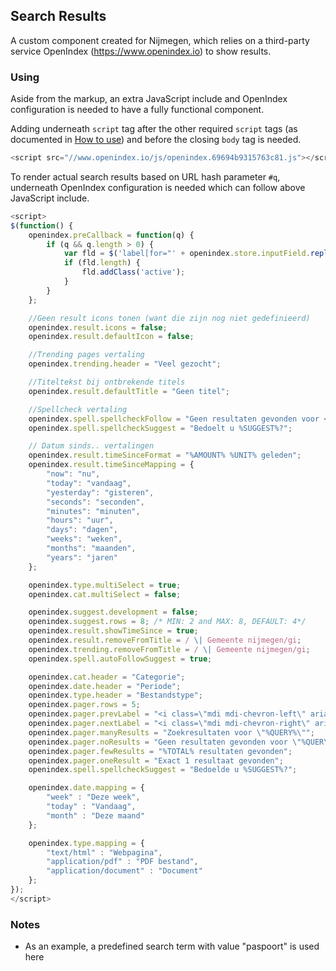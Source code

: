 ## Search Results

A custom component created for Nijmegen, which relies on a third-party service OpenIndex (https://www.openindex.io) to show results.

### Using

Aside from the markup, an extra JavaScript include and OpenIndex configuration is needed to have a fully functional component.

Adding underneath `script` tag after the other required `script` tags (as documented in [How to use](.../docs/how-to-use)) and before the closing `body` tag is needed.

```javascript
<script src="//www.openindex.io/js/openindex.69694b9315763c81.js"></script>
```
To render actual search results based on URL hash parameter `#q`, underneath OpenIndex configuration is needed which can follow above JavaScript include.

```javascript
<script>
$(function() {
    openindex.preCallback = function(q) {
        if (q && q.length > 0) {
            var fld = $('label[for="' + openindex.store.inputField.replace('#', '') + '"]');
            if (fld.length) {
                fld.addClass('active');
            }
        }
    };

    //Geen result icons tonen (want die zijn nog niet gedefinieerd)
    openindex.result.icons = false;
    openindex.result.defaultIcon = false;

    //Trending pages vertaling
    openindex.trending.header = "Veel gezocht";

    //Titeltekst bij ontbrekende titels
    openindex.result.defaultTitle = "Geen titel";

    //Spellcheck vertaling
    openindex.spell.spellcheckFollow = "Geen resultaten gevonden voor <span>%QUERY%</span>, resultaten voor <span>%SUGGEST%</span> worden getoond.";
    openindex.spell.spellcheckSuggest = "Bedoelt u %SUGGEST%?";

    // Datum sinds.. vertalingen
    openindex.result.timeSinceFormat = "%AMOUNT% %UNIT% geleden";
    openindex.result.timeSinceMapping = {
        "now": "nu",
        "today": "vandaag",
        "yesterday": "gisteren",
        "seconds": "seconden",
        "minutes": "minuten",
        "hours": "uur",
        "days": "dagen",
        "weeks": "weken",
        "months": "maanden",
        "years": "jaren"
    };

    openindex.type.multiSelect = true;
    openindex.cat.multiSelect = false;

    openindex.suggest.development = false;
    openindex.suggest.rows = 8; /* MIN: 2 and MAX: 8, DEFAULT: 4*/
    openindex.result.showTimeSince = true;
    openindex.result.removeFromTitle = / \| Gemeente nijmegen/gi;
    openindex.trending.removeFromTitle = / \| Gemeente nijmegen/gi;
    openindex.spell.autoFollowSuggest = true;

    openindex.cat.header = "Categorie";
    openindex.date.header = "Periode";
    openindex.type.header = "Bestandstype";
    openindex.pager.rows = 5;
    openindex.pager.prevLabel = "<i class=\"mdi mdi-chevron-left\" aria-hidden=\"true\"></i>";
    openindex.pager.nextLabel = "<i class=\"mdi mdi-chevron-right\" aria-hidden=\"true\"></i>";
    openindex.pager.manyResults = "Zoekresultaten voor \"%QUERY%\"";
    openindex.pager.noResults = "Geen resultaten gevonden voor \"%QUERY%\"";
    openindex.pager.fewResults = "%TOTAL% resultaten gevonden";
    openindex.pager.oneResult = "Exact 1 resultaat gevonden";
    openindex.spell.spellcheckSuggest = "Bedoelde u %SUGGEST%?";

    openindex.date.mapping = {
        "week" : "Deze week",
        "today" : "Vandaag",
        "month" : "Deze maand"
    };

    openindex.type.mapping = {
        "text/html" : "Webpagina",
        "application/pdf" : "PDF bestand",
        "application/document" : "Document"
    };
});
</script>
```

### Notes

* As an example, a predefined search term with value "paspoort" is used here
